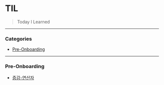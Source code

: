 # TIL
> Today I Learned

---

### Categories

* [Pre-Onboarding](#Pre-Onboarding)

---

### Pre-Onboarding

- [증감-연산자](Pre-Onboarding/증감-연산자.md)
